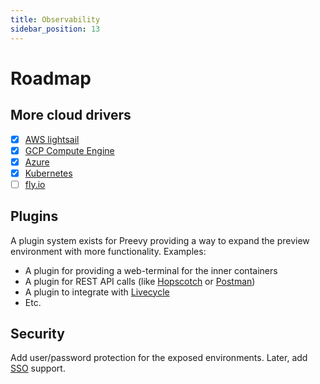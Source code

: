 ```yaml
---
title: Observability
sidebar_position: 13
---
```


# Roadmap

## More cloud drivers

- [x] [AWS lightsail](drivers/aws-lightsail.md)
- [x] [GCP Compute Engine](drivers/gcp-gce.md)
- [x] [Azure](https://azure.microsoft.com/)
- [x] [Kubernetes](drivers/kube-pod.md)
- [ ] [fly.io](https://fly.io/)

## Plugins

A plugin system exists for Preevy providing a way to expand the preview environment with more functionality.
Examples:
* A plugin for providing a web-terminal for the inner containers
* A plugin for REST API calls (like [Hopscotch](https://hoppscotch.io/) or [Postman](https://www.postman.com/))
* A plugin to integrate with [Livecycle](https://livecycle.io/)
* Etc.
## Security

Add user/password protection for the exposed environments. Later, add [SSO](https://en.wikipedia.org/wiki/Single_sign-on) support.
